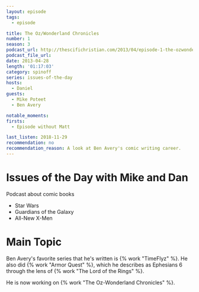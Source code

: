 ```yaml
---
layout: episode
tags:
  - episode

title: The Oz/Wonderland Chronicles
number: 1
season: 3
podcast_url: http://thescifichristian.com/2013/04/episode-1-the-ozwonderland-chronicles/
podcast_file_url: 
date: 2013-04-28
length: '01:17:03'
category: spinoff
series: issues-of-the-day
hosts:
  - Daniel
guests:
  - Mike Poteet
  - Ben Avery 

notable_moments:
firsts:
  - Episode without Matt

last_listen: 2018-11-29
recommendation: no
recommendation_reason: A look at Ben Avery's comic writing career.
---
```

# Issues of the Day with Mike and Dan
Podcast about comic books

- Star Wars
- Guardians of the Galaxy
- All-New X-Men



# Main Topic
Ben Avery's favorite series that he's written is {% work "TimeFlyz" %}. He also did {% work "Armor Quest" %}, which he describes as Ephesians 6 through the lens of {% work "The Lord of the Rings" %}.

He is now working on {% work "The Oz-Wonderland Chronicles" %}.